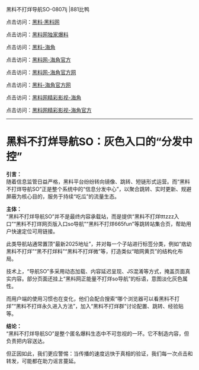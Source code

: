 黑料不打烊导航SO-0807lj |881比鸭

点击访问：<a href="https://heiliaolvzlu3.pages.dev">黑料·黑料网</a>  

点击访问：<a href="https://heiliaoyvnrda.pages.dev">黑料网独家爆料</a>  

点击访问：<a href="https://heiliaokof3cy.pages.dev">黑料-海角</a>  

点击访问：<a href="https://heiliao9wsbg3.pages.dev">黑料网-海角官方</a>  

点击访问：<a href="https://heiliaoryrhyu.pages.dev">黑料网-海角官方网</a>  

点击访问：<a href="https://heiliaox6jgh3.pages.dev">黑料-海角官方网</a>  

点击访问：<a href="https://heiliao3gvg9x.pages.dev">黑料网精彩影视-海角</a> 

点击访问：<a href="https://heiliaotlyq53.pages.dev">黑料网精彩影视-海角官方</a>

---

# 黑料不打烊导航SO：灰色入口的“分发中控”

**引言：**  
随着信息监管日益严格，黑料平台纷纷转向镜像、跳转、短链形式运营。而“黑料不打烊导航SO”正是整个系统中的“信息分发中心”，以聚合跳转、实时更新、规避屏蔽为核心目的，服务于持续“吃瓜”的流量生态。

**主体：**  
“黑料不打烊导航SO”并不是最终内容承载站，而是提供“黑料不打烊tttzzz入口”“黑料不打烊网页版入口so导航”“黑料不打烊665fun”等跳转站集合页，帮助用户快速定位可用链接。

此类导航站通常置顶“最新2025地址”，并对每一个子站进行标签分类，例如“痞幼黑料不打烊”“黑不打烊料”“黑料不打烊微”等，打造类似“暗网黄页”的结构化布局。

技术上，“导航SO”多采用动态加载、内容延迟呈现、JS混淆等方式，掩盖页面真实内容。部分页面还挂上“黑料网正能量不打烊so导航”的标语，意图淡化灰色属性。

而用户端的使用习惯也在变化，他们会配合搜索“哪个浏览器可以看黑料不打烊”“黑料不打烊永久进入方法”，加入“黑料不打烊群”讨论配置、跳转、经验贴等。

**结论：**  
“黑料不打烊导航SO”是整个匿名爆料生态中不可忽视的一环。它不制造内容，但负责把内容送达。

但正因如此，我们更应警惕：当传播的速度远快于真相的验证，我们每一次点击和转发，可能都在助力谣言蔓延。
